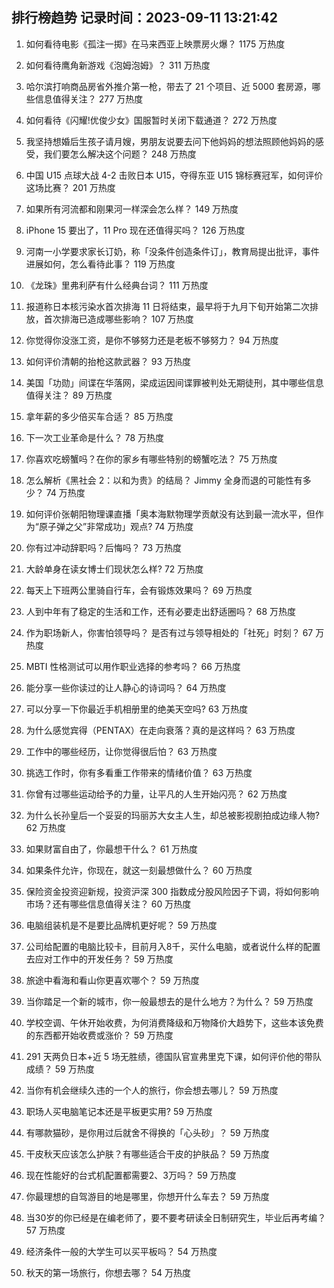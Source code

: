 
## 排行榜趋势 记录时间：2023-09-11 13:21:42
  
  1. 如何看待电影《孤注一掷》在马来西亚上映票房火爆？ 1175 万热度
    
  2. 如何看待鹰角新游戏《泡姆泡姆》？ 311 万热度
    
  3. 哈尔滨打响商品房省外推介第一枪，带去了 21 个项目、近 5000 套房源，哪些信息值得关注？ 277 万热度
    
  4. 如何看待《闪耀!优俊少女》国服暂时关闭下载通道？ 272 万热度
    
  5. 我坚持想婚后生孩子请月嫂，男朋友说要去问下他妈妈的想法照顾他妈妈的感受，我们要怎么解决这个问题？ 248 万热度
    
  6. 中国 U15 点球大战 4-2 击败日本 U15，夺得东亚 U15 锦标赛冠军，如何评价这场比赛？ 201 万热度
    
  7. 如果所有河流都和刚果河一样深会怎么样？ 149 万热度
    
  8. iPhone 15 要出了，11 Pro 现在还值得买吗？ 126 万热度
    
  9. 河南一小学要求家长订奶，称「没条件创造条件订」，教育局提出批评，事件进展如何，怎么看待此事？ 119 万热度
    
  10. 《龙珠》里弗利萨有什么经典台词？ 111 万热度
    
  11. 报道称日本核污染水首次排海 11 日将结束，最早将于九月下旬开始第二次排放，首次排海已造成哪些影响？ 107 万热度
    
  12. 你觉得你没涨工资，是你不够努力还是老板不够努力？ 94 万热度
    
  13. 如何评价清朝的抬枪这款武器？ 93 万热度
    
  14. 美国「功勋」间谍在华落网，梁成运因间谍罪被判处无期徒刑，其中哪些信息值得关注？ 89 万热度
    
  15. 拿年薪的多少倍买车合适？ 85 万热度
    
  16. 下一次工业革命是什么？ 78 万热度
    
  17. 你喜欢吃螃蟹吗？在你的家乡有哪些特别的螃蟹吃法？ 75 万热度
    
  18. 怎么解析《黑社会 2：以和为贵》的结局？ Jimmy 全身而退的可能性有多少？ 74 万热度
    
  19. 如何评价张朝阳物理课直播「奥本海默物理学贡献没有达到最一流水平，但作为“原子弹之父”非常成功」观点? 74 万热度
    
  20. 你有过冲动辞职吗？后悔吗？ 73 万热度
    
  21. 大龄单身在读女博士们现状怎么样? 72 万热度
    
  22. 每天上下班两公里骑自行车，会有锻炼效果吗？ 69 万热度
    
  23. 人到中年有了稳定的生活和工作，还有必要走出舒适圈吗？ 68 万热度
    
  24. 作为职场新人，你害怕领导吗？ 是否有过与领导相处的「社死」时刻？ 67 万热度
    
  25. MBTI 性格测试可以用作职业选择的参考吗？ 66 万热度
    
  26. 能分享一些你读过的让人静心的诗词吗？ 64 万热度
    
  27. 可以分享一下你最近手机相册里的绝美天空吗? 63 万热度
    
  28. 为什么感觉宾得（PENTAX）在走向衰落？真的是这样吗？ 63 万热度
    
  29. 工作中的哪些经历，让你觉得很后怕？ 63 万热度
    
  30. 挑选工作时，你有多看重工作带来的情绪价值？ 63 万热度
    
  31. 你曾有过哪些运动给予的力量，让平凡的人生开始闪亮？ 62 万热度
    
  32. 为什么长孙皇后一个妥妥的玛丽苏大女主人生，却总被影视剧拍成边缘人物? 62 万热度
    
  33. 如果财富自由了，你最想干什么？ 61 万热度
    
  34. 如果条件允许，你现在，就这一刻最想做什么？ 60 万热度
    
  35. 保险资金投资迎新规，投资沪深 300 指数成分股风险因子下调，将如何影响市场？还有哪些信息值得关注？ 60 万热度
    
  36. 电脑组装机是不是要比品牌机更好呢？ 59 万热度
    
  37. 公司给配置的电脑比较卡，目前月入8千，买什么电脑，或者说什么样的配置去应对工作中的开发任务？ 59 万热度
    
  38. 旅途中看海和看山你更喜欢哪个？ 59 万热度
    
  39. 当你踏足一个新的城市，你一般最想去的是什么地方？为什么？ 59 万热度
    
  40. 学校空调、午休开始收费，为何消费降级和万物降价大趋势下，这些本该免费的东西都开始收费或涨价？ 59 万热度
    
  41. 291 天两负日本+近 5 场无胜绩，德国队官宣弗里克下课，如何评价他的带队成绩？ 59 万热度
    
  42. 当你有机会继续久违的一个人的旅行，你会想去哪儿？ 59 万热度
    
  43. 职场人买电脑笔记本还是平板更实用? 59 万热度
    
  44. 有哪款猫砂，是你用过后就舍不得换的「心头砂」？ 59 万热度
    
  45. 干皮秋天应该怎么护肤？有哪些适合干皮的护肤品？ 59 万热度
    
  46. 现在性能好的台式机配置都需要2、3万吗？ 59 万热度
    
  47. 你最理想的自驾游目的地是哪里，你想开什么车去？ 59 万热度
    
  48. 当30岁的你已经是在编老师了，要不要考研读全日制研究生，毕业后再考编？ 57 万热度
    
  49. 经济条件一般的大学生可以买平板吗？ 54 万热度
    
  50. 秋天的第一场旅行，你想去哪？ 54 万热度
    